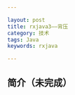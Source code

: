 ```yaml
---

layout: post
title: rxjava3——背压
category: 技术
tags: Java
keywords: rxjava

---
```


## 简介（未完成）





